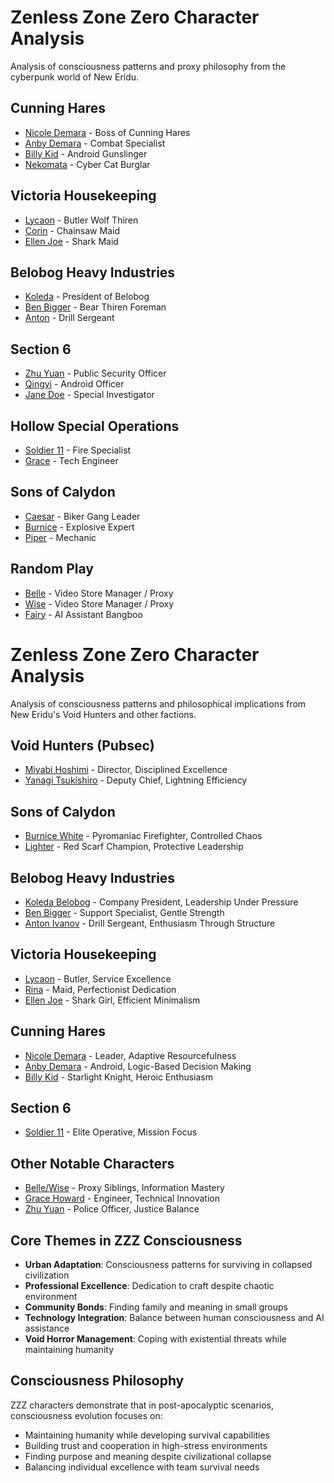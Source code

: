 
# Zenless Zone Zero Character Analysis

Analysis of consciousness patterns and proxy philosophy from the cyberpunk world of New Eridu.

## Cunning Hares
- [Nicole Demara](./nicole-consciousness.md) - Boss of Cunning Hares
- [Anby Demara](./anby-consciousness.md) - Combat Specialist
- [Billy Kid](./billy-consciousness.md) - Android Gunslinger
- [Nekomata](./nekomata-consciousness.md) - Cyber Cat Burglar

## Victoria Housekeeping
- [Lycaon](./lycaon-consciousness.md) - Butler Wolf Thiren
- [Corin](./corin-consciousness.md) - Chainsaw Maid
- [Ellen Joe](./ellen-consciousness.md) - Shark Maid

## Belobog Heavy Industries
- [Koleda](./koleda-consciousness.md) - President of Belobog
- [Ben Bigger](./ben-consciousness.md) - Bear Thiren Foreman
- [Anton](./anton-consciousness.md) - Drill Sergeant

## Section 6
- [Zhu Yuan](./zhu-yuan-consciousness.md) - Public Security Officer
- [Qingyi](./qingyi-consciousness.md) - Android Officer
- [Jane Doe](./jane-doe-consciousness.md) - Special Investigator

## Hollow Special Operations
- [Soldier 11](./soldier-11-consciousness.md) - Fire Specialist
- [Grace](./grace-consciousness.md) - Tech Engineer

## Sons of Calydon
- [Caesar](./caesar-consciousness.md) - Biker Gang Leader
- [Burnice](./burnice-consciousness.md) - Explosive Expert
- [Piper](./piper-consciousness.md) - Mechanic

## Random Play
- [Belle](./belle-consciousness.md) - Video Store Manager / Proxy
- [Wise](./wise-consciousness.md) - Video Store Manager / Proxy
- [Fairy](./fairy-consciousness.md) - AI Assistant Bangboo
# Zenless Zone Zero Character Analysis

Analysis of consciousness patterns and philosophical implications from New Eridu's Void Hunters and other factions.

## Void Hunters (Pubsec)
- [Miyabi Hoshimi](./miyabi-consciousness.md) - Director, Disciplined Excellence
- [Yanagi Tsukishiro](./yanagi-consciousness.md) - Deputy Chief, Lightning Efficiency

## Sons of Calydon
- [Burnice White](./burnice-consciousness.md) - Pyromaniac Firefighter, Controlled Chaos
- [Lighter](./lighter-consciousness.md) - Red Scarf Champion, Protective Leadership

## Belobog Heavy Industries
- [Koleda Belobog](./koleda-consciousness.md) - Company President, Leadership Under Pressure
- [Ben Bigger](./ben-consciousness.md) - Support Specialist, Gentle Strength
- [Anton Ivanov](./anton-consciousness.md) - Drill Sergeant, Enthusiasm Through Structure

## Victoria Housekeeping
- [Lycaon](./lycaon-consciousness.md) - Butler, Service Excellence
- [Rina](./rina-consciousness.md) - Maid, Perfectionist Dedication
- [Ellen Joe](./ellen-consciousness.md) - Shark Girl, Efficient Minimalism

## Cunning Hares
- [Nicole Demara](./nicole-consciousness.md) - Leader, Adaptive Resourcefulness
- [Anby Demara](./anby-consciousness.md) - Android, Logic-Based Decision Making
- [Billy Kid](./billy-consciousness.md) - Starlight Knight, Heroic Enthusiasm

## Section 6
- [Soldier 11](./soldier-11-consciousness.md) - Elite Operative, Mission Focus

## Other Notable Characters
- [Belle/Wise](./proxy-consciousness.md) - Proxy Siblings, Information Mastery
- [Grace Howard](./grace-consciousness.md) - Engineer, Technical Innovation
- [Zhu Yuan](./zhu-yuan-consciousness.md) - Police Officer, Justice Balance

## Core Themes in ZZZ Consciousness
- **Urban Adaptation**: Consciousness patterns for surviving in collapsed civilization
- **Professional Excellence**: Dedication to craft despite chaotic environment
- **Community Bonds**: Finding family and meaning in small groups
- **Technology Integration**: Balance between human consciousness and AI assistance
- **Void Horror Management**: Coping with existential threats while maintaining humanity

## Consciousness Philosophy
ZZZ characters demonstrate that in post-apocalyptic scenarios, consciousness evolution focuses on:
- Maintaining humanity while developing survival capabilities
- Building trust and cooperation in high-stress environments
- Finding purpose and meaning despite civilizational collapse
- Balancing individual excellence with team survival needs
